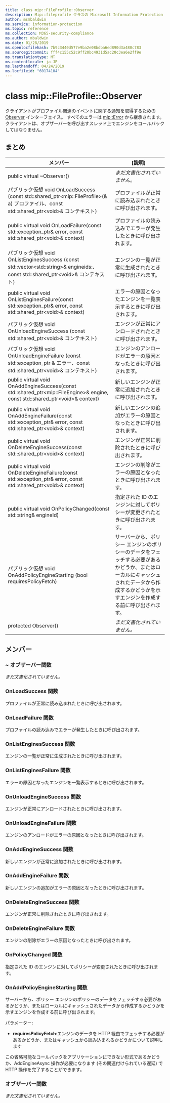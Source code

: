```yaml
---
title: class mip::FileProfile::Observer
description: Mip::fileprofile クラスの Microsoft Information Protection (MIP) SDK について説明します。
author: msmbaldwin
ms.service: information-protection
ms.topic: reference
ms.collection: M365-security-compliance
ms.author: mbaldwin
ms.date: 01/28/2019
ms.openlocfilehash: 7b9c3440d577e9ba2e08bdba6ed890d3a480c783
ms.sourcegitcommit: fff4c155c52c9ff20bc4931d5ac20c3ea6e2ff9e
ms.translationtype: MT
ms.contentlocale: ja-JP
ms.lasthandoff: 04/24/2019
ms.locfileid: "60174104"
---
```

# <a name="class-mipfileprofileobserver"></a>class mip::FileProfile::Observer 
クライアントがプロファイル関連のイベントに関する通知を取得するための [Observer](class_mip_fileprofile_observer.md) インターフェイス。
すべてのエラーは [mip::Error](class_mip_error.md) から継承されます。 クライアントは、オブザーバーを呼び出すスレッド上でエンジンをコールバックしてはなりません。
  
## <a name="summary"></a>まとめ
 メンバー                        | [説明]                                
--------------------------------|---------------------------------------------
public virtual ~Observer()  | _まだ文書化されていません。_
パブリック仮想 void OnLoadSuccess (const std::shared_ptr\<mip::FileProfile\>(& a) プロファイル、const std::shared_ptr\<void\>& コンテキスト)  |  プロファイルが正常に読み込まれたときに呼び出されます。
public virtual void OnLoadFailure(const std::exception_ptr& error, const std::shared_ptr\<void\>& context)  |  プロファイルの読み込みでエラーが発生したときに呼び出されます。
パブリック仮想 void OnListEnginesSuccess (const std::vector\<std::string\>& engineids:、const std::shared_ptr\<void\>& コンテキスト)  |  エンジンの一覧が正常に生成されたときに呼び出されます。
public virtual void OnListEnginesFailure(const std::exception_ptr& error, const std::shared_ptr\<void\>& context)  |  エラーの原因となったエンジンを一覧表示するときに呼び出されます。
パブリック仮想 void OnUnloadEngineSuccess (const std::shared_ptr\<void\>& コンテキスト)  |  エンジンが正常にアンロードされたときに呼び出されます。
パブリック仮想 void OnUnloadEngineFailure (const std::exception_ptr & エラー、const std::shared_ptr\<void\>& コンテキスト)  |  エンジンのアンロードがエラーの原因となったときに呼び出されます。
public virtual void OnAddEngineSuccess(const std::shared_ptr\<mip::FileEngine\>& engine, const std::shared_ptr\<void\>& context)  |  新しいエンジンが正常に追加されたときに呼び出されます。
public virtual void OnAddEngineFailure(const std::exception_ptr& error, const std::shared_ptr\<void\>& context)  |  新しいエンジンの追加がエラーの原因となったときに呼び出されます。
public virtual void OnDeleteEngineSuccess(const std::shared_ptr\<void\>& context)  |  エンジンが正常に削除されたときに呼び出されます。
public virtual void OnDeleteEngineFailure(const std::exception_ptr& error, const std::shared_ptr\<void\>& context)  |  エンジンの削除がエラーの原因となったときに呼び出されます。
public virtual void OnPolicyChanged(const std::string& engineId)  |  指定された ID のエンジンに対してポリシーが変更されたときに呼び出されます。
パブリック仮想 void OnAddPolicyEngineStarting (bool requiresPolicyFetch)  |  サーバーから、ポリシー エンジンのポリシーのデータをフェッチする必要があるかどうか、またはローカルにキャッシュされたデータから作成するかどうかを示すエンジンを作成する前に呼び出されます。
protected Observer()  | _まだ文書化されていません。_
  
## <a name="members"></a>メンバー
  
### <a name="observer-function"></a>~ オブザーバー関数
_まだ文書化されていません。_

  
### <a name="onloadsuccess-function"></a>OnLoadSuccess 関数
プロファイルが正常に読み込まれたときに呼び出されます。
  
### <a name="onloadfailure-function"></a>OnLoadFailure 関数
プロファイルの読み込みでエラーが発生したときに呼び出されます。
  
### <a name="onlistenginessuccess-function"></a>OnListEnginesSuccess 関数
エンジンの一覧が正常に生成されたときに呼び出されます。
  
### <a name="onlistenginesfailure-function"></a>OnListEnginesFailure 関数
エラーの原因となったエンジンを一覧表示するときに呼び出されます。
  
### <a name="onunloadenginesuccess-function"></a>OnUnloadEngineSuccess 関数
エンジンが正常にアンロードされたときに呼び出されます。
  
### <a name="onunloadenginefailure-function"></a>OnUnloadEngineFailure 関数
エンジンのアンロードがエラーの原因となったときに呼び出されます。
  
### <a name="onaddenginesuccess-function"></a>OnAddEngineSuccess 関数
新しいエンジンが正常に追加されたときに呼び出されます。
  
### <a name="onaddenginefailure-function"></a>OnAddEngineFailure 関数
新しいエンジンの追加がエラーの原因となったときに呼び出されます。
  
### <a name="ondeleteenginesuccess-function"></a>OnDeleteEngineSuccess 関数
エンジンが正常に削除されたときに呼び出されます。
  
### <a name="ondeleteenginefailure-function"></a>OnDeleteEngineFailure 関数
エンジンの削除がエラーの原因となったときに呼び出されます。
  
### <a name="onpolicychanged-function"></a>OnPolicyChanged 関数
指定された ID のエンジンに対してポリシーが変更されたときに呼び出されます。
  
### <a name="onaddpolicyenginestarting-function"></a>OnAddPolicyEngineStarting 関数
サーバーから、ポリシー エンジンのポリシーのデータをフェッチする必要があるかどうか、またはローカルにキャッシュされたデータから作成するかどうかを示すエンジンを作成する前に呼び出されます。

パラメーター:  
* **requiresPolicyFetch**:エンジンのデータを HTTP 経由でフェッチする必要があるかどうか、またはキャッシュから読み込まれるかどうかについて説明します


この省略可能なコールバックをアプリケーションにできない形式であるかどうか、AddEngineAsync 操作が必要になります (その関連付けられている遅延) で HTTP 操作を完了することができます。
  
### <a name="observer-function"></a>オブザーバー関数
_まだ文書化されていません。_
